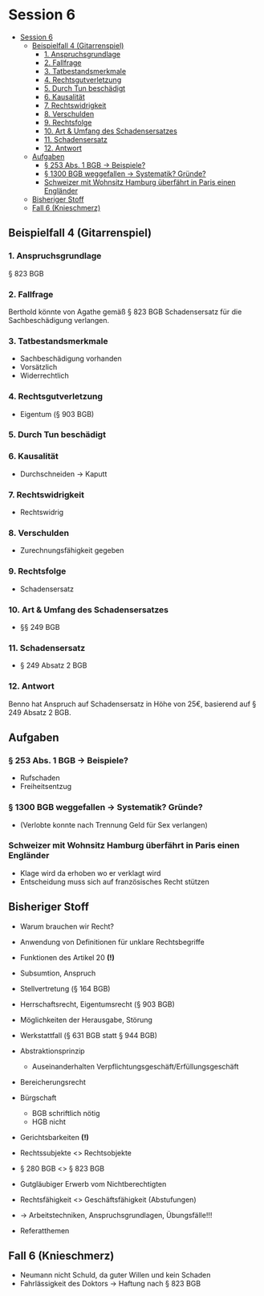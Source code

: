 # Session 6

<!-- TOC depthFrom:1 depthTo:6 withLinks:1 updateOnSave:1 orderedList:0 -->

- [Session 6](#session-6)
	- [Beispielfall 4 (Gitarrenspiel)](#beispielfall-4-gitarrenspiel)
		- [1. Anspruchsgrundlage](#1-anspruchsgrundlage)
		- [2. Fallfrage](#2-fallfrage)
		- [3. Tatbestandsmerkmale](#3-tatbestandsmerkmale)
		- [4. Rechtsgutverletzung](#4-rechtsgutverletzung)
		- [5. Durch Tun beschädigt](#5-durch-tun-beschädigt)
		- [6. Kausalität](#6-kausalität)
		- [7. Rechtswidrigkeit](#7-rechtswidrigkeit)
		- [8. Verschulden](#8-verschulden)
		- [9. Rechtsfolge](#9-rechtsfolge)
		- [10. Art & Umfang des Schadensersatzes](#10-art-umfang-des-schadensersatzes)
		- [11. Schadensersatz](#11-schadensersatz)
		- [12. Antwort](#12-antwort)
	- [Aufgaben](#aufgaben)
		- [§ 253 Abs. 1 BGB &rarr; Beispiele?](#-253-abs-1-bgb-rarr-beispiele)
		- [§ 1300 BGB weggefallen &rarr; Systematik? Gründe?](#-1300-bgb-weggefallen-rarr-systematik-gründe)
		- [Schweizer mit Wohnsitz Hamburg überfährt in Paris einen Engländer](#schweizer-mit-wohnsitz-hamburg-überfährt-in-paris-einen-engländer)
	- [Bisheriger Stoff](#bisheriger-stoff)
	- [Fall 6 (Knieschmerz)](#fall-6-knieschmerz)

<!-- /TOC -->

## Beispielfall 4 (Gitarrenspiel)

### 1. Anspruchsgrundlage
§ 823 BGB

### 2. Fallfrage
Berthold könnte von Agathe gemäß § 823 BGB Schadensersatz für die Sachbeschädigung verlangen.

### 3. Tatbestandsmerkmale
* Sachbeschädigung vorhanden
* Vorsätzlich
* Widerrechtlich

### 4. Rechtsgutverletzung
* Eigentum (§ 903 BGB)

### 5. Durch Tun beschädigt

### 6. Kausalität
* Durchschneiden &rarr; Kaputt

### 7. Rechtswidrigkeit
* Rechtswidrig

### 8. Verschulden
* Zurechnungsfähigkeit gegeben

### 9. Rechtsfolge
* Schadensersatz

### 10. Art & Umfang des Schadensersatzes
* §§ 249 BGB

### 11. Schadensersatz
* § 249 Absatz 2 BGB

### 12. Antwort
Benno hat Anspruch auf Schadensersatz in Höhe von 25€, basierend auf § 249 Absatz 2 BGB.

## Aufgaben
### § 253 Abs. 1 BGB &rarr; Beispiele?
* Rufschaden
* Freiheitsentzug

### § 1300 BGB weggefallen &rarr; Systematik? Gründe?
* (Verlobte konnte nach Trennung Geld für Sex verlangen)

### Schweizer mit Wohnsitz Hamburg überfährt in Paris einen Engländer
* Klage wird da erhoben wo er verklagt wird
* Entscheidung muss sich auf französisches Recht stützen

## Bisheriger Stoff
* Warum brauchen wir Recht?
* Anwendung von Definitionen für unklare Rechtsbegriffe
* Funktionen des Artikel 20 **(!)**
* Subsumtion, Anspruch
* Stellvertretung (§ 164 BGB)
* Herrschaftsrecht, Eigentumsrecht (§ 903 BGB)
* Möglichkeiten der Herausgabe, Störung
* Werkstattfall (§ 631 BGB statt § 944 BGB)
* Abstraktionsprinzip
  * Auseinanderhalten Verpflichtungsgeschäft/Erfüllungsgeschäft
* Bereicherungsrecht
* Bürgschaft
  * BGB schriftlich nötig
  * HGB nicht
* Gerichtsbarkeiten **(!)**


* Rechtssubjekte <> Rechtsobjekte
* § 280 BGB <> § 823 BGB
* Gutgläubiger Erwerb vom Nichtberechtigten
* Rechtsfähigkeit <> Geschäftsfähigkeit (Abstufungen)
* &rarr; Arbeitstechniken, Anspruchsgrundlagen, Übungsfälle!!!
* Referatthemen

## Fall 6 (Knieschmerz)
* Neumann nicht Schuld, da guter Willen und kein Schaden
* Fahrlässigkeit des Doktors &rarr; Haftung nach § 823 BGB
